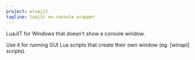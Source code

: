 ```yaml
---
project: wluajit
tagline: luajit no-console wrapper
---
```


LuaJIT for Windows that doesn't show a console window.

Use it for running GUI Lua scripts that create their own window (eg. [winapi] scripts).
